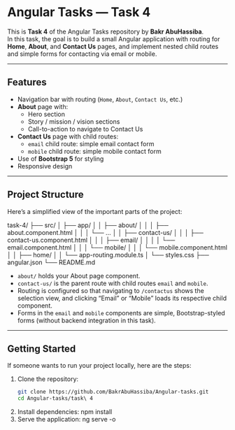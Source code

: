 # Angular Tasks — Task 4

This is **Task 4** of the Angular Tasks repository by **Bakr AbuHassiba**.  
In this task, the goal is to build a small Angular application with routing for **Home**, **About**, and **Contact Us** pages, and implement nested child routes and simple forms for contacting via email or mobile.

---

##  Features

- Navigation bar with routing (`Home`, `About`, `Contact Us`, etc.)
- **About** page with:
  - Hero section
  - Story / mission / vision sections  
  - Call-to-action to navigate to Contact Us
- **Contact Us** page with child routes:
  - `email` child route: simple email contact form
  - `mobile` child route: simple mobile contact form
- Use of **Bootstrap 5** for styling
- Responsive design

---

##  Project Structure

Here’s a simplified view of the important parts of the project:

task-4/
├── src/
│ ├── app/
│ │ ├── about/
│ │ │ ├── about.component.html
│ │ │ └── ...
│ │ ├── contact-us/
│ │ │ ├── contact-us.component.html
│ │ │ ├── email/
│ │ │ │ └── email.component.html
│ │ │ └── mobile/
│ │ │ └── mobile.component.html
│ │ ├── home/
│ │ └── app-routing.module.ts
│ └── styles.css
├── angular.json
└── README.md


- `about/` holds your About page component.
- `contact-us/` is the parent route with child routes `email` and `mobile`.
- Routing is configured so that navigating to `/contactus` shows the selection view, and clicking “Email” or “Mobile” loads its respective child component.
- Forms in the `email` and `mobile` components are simple, Bootstrap-styled forms (without backend integration in this task).

---

##  Getting Started

If someone wants to run your project locally, here are the steps:

1. Clone the repository:
   ```bash
   git clone https://github.com/BakrAbuHassiba/Angular-tasks.git
   cd Angular-tasks/task\ 4
2. Install dependencies:
   npm install
3. Serve the application:
    ng serve -o
